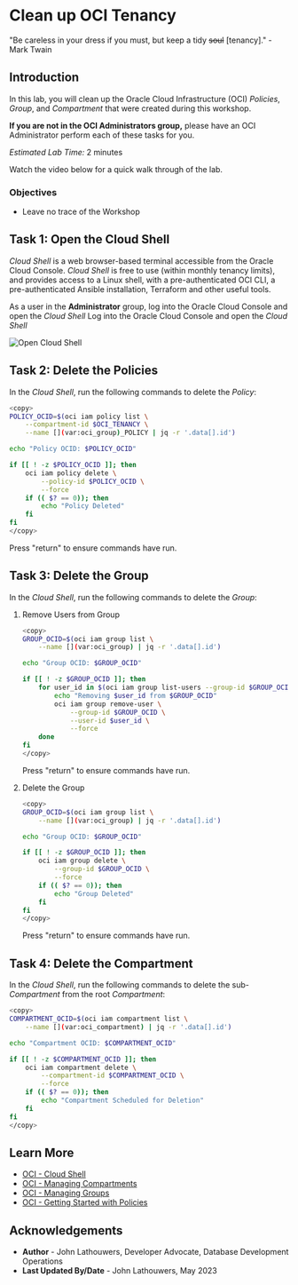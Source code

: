 # Clean up OCI Tenancy

"Be careless in your dress if you must, but keep a tidy ~~soul~~ [tenancy]."
\- Mark Twain

## Introduction

In this lab, you will clean up the Oracle Cloud Infrastructure (OCI) *Policies*, *Group*, and *Compartment* that were created during this workshop.

<if type="tenancy">**If you are not in the OCI Administrators group,** please have an OCI Administrator perform each of these tasks for you.</fi>

*Estimated Lab Time:* 2 minutes

Watch the video below for a quick walk through of the lab.
[](youtube:zNKxJjkq0Pw)

### Objectives

* Leave no trace of the Workshop

## Task 1: Open the Cloud Shell

*Cloud Shell* is a web browser-based terminal accessible from the Oracle Cloud Console. *Cloud Shell* is free to use (within monthly tenancy limits), and provides access to a Linux shell, with a pre-authenticated OCI CLI, a pre-authenticated Ansible installation, Terraform and other useful tools.

<if type="tenancy">As a user in the **Administrator** group, log into the Oracle Cloud Console and open the *Cloud Shell*</fi>
<if type="free-tier">Log into the Oracle Cloud Console and open the *Cloud Shell*</fi>

![Open Cloud Shell](https://oracle-livelabs.github.io/common/images/console/cloud-shell.png "Open Cloud Shell")

## Task 2: Delete the Policies

In the *Cloud Shell*, run the following commands to delete the *Policy*:

```bash
<copy>
POLICY_OCID=$(oci iam policy list \
    --compartment-id $OCI_TENANCY \
    --name [](var:oci_group)_POLICY | jq -r '.data[].id')

echo "Policy OCID: $POLICY_OCID"

if [[ ! -z $POLICY_OCID ]]; then
    oci iam policy delete \
        --policy-id $POLICY_OCID \
        --force
    if (( $? == 0)); then
        echo "Policy Deleted"
    fi
fi
</copy>
```

Press "return" to ensure commands have run.

## Task 3: Delete the Group

In the *Cloud Shell*, run the following commands to delete the *Group*:

1. Remove Users from Group

    ```bash
    <copy>
    GROUP_OCID=$(oci iam group list \
        --name [](var:oci_group) | jq -r '.data[].id')

    echo "Group OCID: $GROUP_OCID"

    if [[ ! -z $GROUP_OCID ]]; then
        for user_id in $(oci iam group list-users --group-id $GROUP_OCID | jq -r '.data[].id'); do
            echo "Removing $user_id from $GROUP_OCID"
            oci iam group remove-user \
                --group-id $GROUP_OCID \
                --user-id $user_id \
                --force
        done
    fi
    </copy>
    ```

    Press "return" to ensure commands have run.

2. Delete the Group

    ```bash
    <copy>
    GROUP_OCID=$(oci iam group list \
        --name [](var:oci_group) | jq -r '.data[].id')

    echo "Group OCID: $GROUP_OCID"

    if [[ ! -z $GROUP_OCID ]]; then
        oci iam group delete \
            --group-id $GROUP_OCID \
            --force
        if (( $? == 0)); then
            echo "Group Deleted"
        fi
    fi
    </copy>
    ```

    Press "return" to ensure commands have run.

## Task 4: Delete the Compartment

In the *Cloud Shell*, run the following commands to delete the sub-*Compartment* from the root *Compartment*:

```bash
<copy>
COMPARTMENT_OCID=$(oci iam compartment list \
    --name [](var:oci_compartment) | jq -r '.data[].id')

echo "Compartment OCID: $COMPARTMENT_OCID"

if [[ ! -z $COMPARTMENT_OCID ]]; then
    oci iam compartment delete \
        --compartment-id $COMPARTMENT_OCID \
        --force
    if (( $? == 0)); then
        echo "Compartment Scheduled for Deletion"
    fi
fi
</copy>
```

## Learn More

* [OCI - Cloud Shell](https://docs.oracle.com/en-us/iaas/Content/API/Concepts/cloudshellintro.htm "OCI - Cloud Shell")
* [OCI - Managing Compartments](https://docs.oracle.com/en-us/iaas/Content/Identity/Tasks/managingcompartments.htm "OCI - Managing Compartments")
* [OCI - Managing Groups](https://docs.oracle.com/en-us/iaas/Content/Identity/Tasks/managinggroups.htm "OCI - Managing Groups")
* [OCI - Getting Started with Policies](https://docs.oracle.com/en-us/iaas/Content/Identity/Concepts/policygetstarted.htm "OCI - Getting Started with Policies")

## Acknowledgements

* **Author** - John Lathouwers, Developer Advocate, Database Development Operations
* **Last Updated By/Date** - John Lathouwers, May 2023
